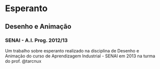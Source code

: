 # Esperanto
## Desenho e Animação
### SENAI - A.I. Prog. 2012/13
Um trabalho sobre esperanto realizado na disciplina de Desenho e Animação do curso de Aprendizagem Industrial - SENAI em 2013 na turma do prof. @tarcnux
